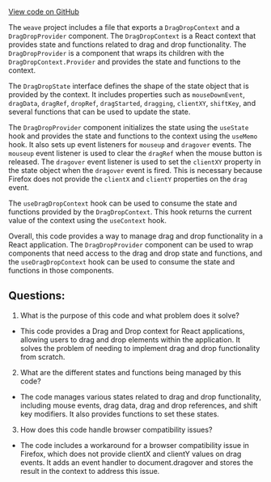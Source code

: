 [View code on GitHub](https://github.com/wandb/weave/weave-js/src/common/containers/DragDropContainer/DragDropContextProvider.tsx)

The `weave` project includes a file that exports a `DragDropContext` and a `DragDropProvider` component. The `DragDropContext` is a React context that provides state and functions related to drag and drop functionality. The `DragDropProvider` is a component that wraps its children with the `DragDropContext.Provider` and provides the state and functions to the context.

The `DragDropState` interface defines the shape of the state object that is provided by the context. It includes properties such as `mouseDownEvent`, `dragData`, `dragRef`, `dropRef`, `dragStarted`, `dragging`, `clientXY`, `shiftKey`, and several functions that can be used to update the state.

The `DragDropProvider` component initializes the state using the `useState` hook and provides the state and functions to the context using the `useMemo` hook. It also sets up event listeners for `mouseup` and `dragover` events. The `mouseup` event listener is used to clear the `dragRef` when the mouse button is released. The `dragover` event listener is used to set the `clientXY` property in the state object when the `dragover` event is fired. This is necessary because Firefox does not provide the `clientX` and `clientY` properties on the `drag` event.

The `useDragDropContext` hook can be used to consume the state and functions provided by the `DragDropContext`. This hook returns the current value of the context using the `useContext` hook.

Overall, this code provides a way to manage drag and drop functionality in a React application. The `DragDropProvider` component can be used to wrap components that need access to the drag and drop state and functions, and the `useDragDropContext` hook can be used to consume the state and functions in those components.
## Questions: 
 1. What is the purpose of this code and what problem does it solve?
- This code provides a Drag and Drop context for React applications, allowing users to drag and drop elements within the application. It solves the problem of needing to implement drag and drop functionality from scratch.

2. What are the different states and functions being managed by this code?
- The code manages various states related to drag and drop functionality, including mouse events, drag data, drag and drop references, and shift key modifiers. It also provides functions to set these states.

3. How does this code handle browser compatibility issues?
- The code includes a workaround for a browser compatibility issue in Firefox, which does not provide clientX and clientY values on drag events. It adds an event handler to document.dragover and stores the result in the context to address this issue.